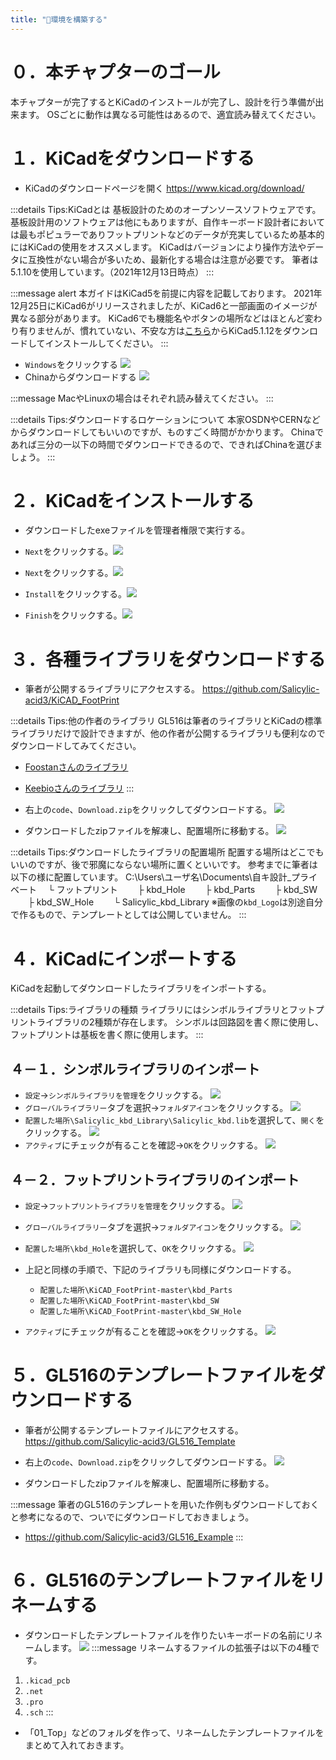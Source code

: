 ```yaml
---
title: "🧰環境を構築する"
---
```


# ０．本チャプターのゴール

本チャプターが完了するとKiCadのインストールが完了し、設計を行う準備が出来ます。
OSごとに動作は異なる可能性はあるので、適宜読み替えてください。

# １．KiCadをダウンロードする

- KiCadのダウンロードページを開く
https://www.kicad.org/download/

:::details Tips:KiCadとは
基板設計のためのオープンソースソフトウェアです。
基板設計用のソフトウェアは他にもありますが、自作キーボード設計者においては最もポピュラーでありフットプリントなどのデータが充実しているため基本的にはKiCadの使用をオススメします。
KiCadはバージョンにより操作方法やデータに互換性がない場合が多いため、最新化する場合は注意が必要です。
筆者は5.1.10を使用しています。（2021年12月13日時点）
:::

:::message alert
本ガイドはKiCad5を前提に内容を記載しております。
2021年12月25日にKiCad6がリリースされましたが、KiCad6と一部画面のイメージが異なる部分があります。
KiCad6でも機能名やボタンの場所などはほとんど変わり有りませんが、慣れていない、不安な方は[こちら](https://downloads.kicad.org/kicad/windows/explore/stable)からKiCad5.1.12をダウンロードしてインストールしてください。
:::

- `Windows`をクリックする
![](/images/gl516design/2-1_download-1.png)
- Chinaからダウンロードする
![](/images/gl516design/2-2_download-2.png)

:::message
MacやLinuxの場合はそれぞれ読み替えてください。
:::

:::details Tips:ダウンロードするロケーションについて
本家OSDNやCERNなどからダウンロードしてもいいのですが、ものすごく時間がかかります。
Chinaであれば三分の一以下の時間でダウンロードできるので、できればChinaを選びましょう。
:::

# ２．KiCadをインストールする

- ダウンロードしたexeファイルを管理者権限で実行する。

- `Next`をクリックする。![](/images/gl516design/2-3_install-1.png)
- `Next`をクリックする。![](/images/gl516design/2-4_install-2.png)
- `Install`をクリックする。![](/images/gl516design/2-5_install-3.png)
- `Finish`をクリックする。![](/images/gl516design/2-6_install-4.png)

# ３．各種ライブラリをダウンロードする

- 筆者が公開するライブラリにアクセスする。
https://github.com/Salicylic-acid3/KiCAD_FootPrint

:::details Tips:他の作者のライブラリ
GL516は筆者のライブラリとKiCadの標準ライブラリだけで設計できますが、他の作者が公開するライブラリも便利なのでダウンロードしてみてください。
- [Foostanさんのライブラリ](https://github.com/foostan/kbd)
- [Keebioさんのライブラリ](https://github.com/keebio/Keebio-Parts.pretty)
:::

- 右上の`code`、`Download.zip`をクリックしてダウンロードする。
![](/images/gl516design/2-7_download-3.png)

- ダウンロードしたzipファイルを解凍し、配置場所に移動する。
![](/images/gl516design/2-8_download-4.png)

:::details Tips:ダウンロードしたライブラリの配置場所
配置する場所はどこでもいいのですが、後で邪魔にならない場所に置くといいです。
参考までに筆者は以下の様に配置しています。
C:\Users\ユーザ名\Documents\自キ設計_プライベート
　└ フットプリント
　　├ kbd_Hole
　　├ kbd_Parts
　　├ kbd_SW
　　├ kbd_SW_Hole
　　└ Salicylic_kbd_Library
※画像の`kbd_Logo`は別途自分で作るもので、テンプレートとしては公開していません。
:::

# ４．KiCadにインポートする

KiCadを起動してダウンロードしたライブラリをインポートする。

:::details Tips:ライブラリの種類
ライブラリにはシンボルライブラリとフットプリントライブラリの2種類が存在します。
シンボルは回路図を書く際に使用し、フットプリントは基板を書く際に使用します。
:::

## ４－１．シンボルライブラリのインポート

- `設定`→`シンボルライブラリを管理`をクリックする。
![](/images/gl516design/2-9_symbol-1.png)
- `グローバルライブラリー`タブを選択→`フォルダアイコン`をクリックする。
![](/images/gl516design/2-10_symbol-2.png)
- `配置した場所\Salicylic_kbd_Library\Salicylic_kbd.lib`を選択して、`開く`をクリックする。
![](/images/gl516design/2-11_symbol-3.png)
- `アクティブ`にチェックが有ることを確認→`OK`をクリックする。
![](/images/gl516design/2-12_symbol-4.png)


## ４－２．フットプリントライブラリのインポート

- `設定`→`フットプリントライブラリを管理`をクリックする。
![](/images/gl516design/2-13_footprint-1.png)
- `グローバルライブラリー`タブを選択→`フォルダアイコン`をクリックする。
![](/images/gl516design/2-14_footprint-2.png)
- `配置した場所\kbd_Hole`を選択して、`OK`をクリックする。
![](/images/gl516design/2-15_footprint-3.png)

- 上記と同様の手順で、下記のライブラリも同様にダウンロードする。
	- `配置した場所\KiCAD_FootPrint-master\kbd_Parts`
	- `配置した場所\KiCAD_FootPrint-master\kbd_SW`
	- `配置した場所\KiCAD_FootPrint-master\kbd_SW_Hole`

- `アクティブ`にチェックが有ることを確認→`OK`をクリックする。
![](/images/gl516design/2-16_footprint-4.png)

# ５．GL516のテンプレートファイルをダウンロードする

- 筆者が公開するテンプレートファイルにアクセスする。
https://github.com/Salicylic-acid3/GL516_Template

- 右上の`code`、`Download.zip`をクリックしてダウンロードする。
![](/images/gl516design/2-17_template-1.png)

- ダウンロードしたzipファイルを解凍し、配置場所に移動する。

:::message
筆者のGL516のテンプレートを用いた作例もダウンロードしておくと参考になるので、ついでにダウンロードしておきましょう。
- https://github.com/Salicylic-acid3/GL516_Example
:::

# ６．GL516のテンプレートファイルをリネームする

- ダウンロードしたテンプレートファイルを作りたいキーボードの名前にリネームします。
![](/images/gl516design/2-18_template-2.png)
:::message
リネームするファイルの拡張子は以下の4種です。
1. `.kicad_pcb`
2. `.net`
3. `.pro`
4. `.sch`
:::

- 「01_Top」などのフォルダを作って、リネームしたテンプレートファイルをまとめて入れておきます。
